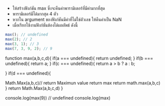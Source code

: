 - ให้สร้างฟังก์ชัน max ซึ่งจะคืนค่าพารามิเตอร์ที่มีค่ามากที่สุด
- พารามิเตอร์มีได้มากสุด 4 ตัว
- หากใน argument ของฟังก์ชันมีค่าที่ไม่ใช่ตัวเลข ให้คืนค่าเป็น NaN
- เมื่อเรียกใช้งานฟังก์ชันต้องได้ผลลัพธ์ ดังนี้

```js
max(); // undefined
max(2); // 2
max(3, 1); // 3
max(7, 3, 9, 2); // 9
```

function max(a,b,c,d){
if(a === undefined){
return undefined;
}
if(b === undefined){
return a;
}
if(c === undefined){
return a > b ? a : b;

}
if(d === undefined){

Math.Max(a,b,c)// return Maximun value
return max
return math.max(a,b,c)
}
return Math.Max(a,b,c,d)
}

console.log(max(9)) // undefined
console.log(max)
